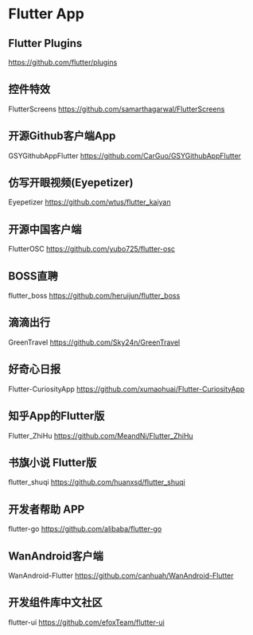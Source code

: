# Flutter App

## Flutter Plugins
https://github.com/flutter/plugins

## 控件特效
FlutterScreens
https://github.com/samarthagarwal/FlutterScreens


## 开源Github客户端App 
GSYGithubAppFlutter
https://github.com/CarGuo/GSYGithubAppFlutter


## 仿写开眼视频(Eyepetizer)
Eyepetizer
https://github.com/wtus/flutter_kaiyan


## 开源中国客户端
FlutterOSC
https://github.com/yubo725/flutter-osc


## BOSS直聘
flutter_boss
https://github.com/heruijun/flutter_boss


## 滴滴出行
GreenTravel
https://github.com/Sky24n/GreenTravel


## 好奇心日报
Flutter-CuriosityApp
https://github.com/xumaohuai/Flutter-CuriosityApp


## 知乎App的Flutter版
Flutter_ZhiHu
https://github.com/MeandNi/Flutter_ZhiHu


## 书旗小说 Flutter版
flutter_shuqi
https://github.com/huanxsd/flutter_shuqi


## 开发者帮助 APP
flutter-go
https://github.com/alibaba/flutter-go


## WanAndroid客户端
WanAndroid-Flutter
https://github.com/canhuah/WanAndroid-Flutter


## 开发组件库中文社区
flutter-ui
https://github.com/efoxTeam/flutter-ui
